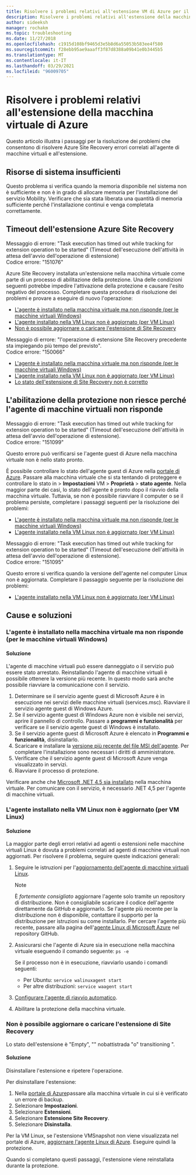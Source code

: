 ```yaml
---
title: Risolvere i problemi relativi all'estensione VM di Azure per il ripristino di emergenza con Azure Site Recovery
description: Risolvere i problemi relativi all'estensione della macchina virtuale di Azure per il ripristino di emergenza con Azure Site Recovery.
author: sideeksh
manager: rochakm
ms.topic: troubleshooting
ms.date: 11/27/2018
ms.openlocfilehash: c1915d108bf9465d3e5b8d6a55053b583ee4f580
ms.sourcegitcommit: f28ebb95ae9aaaff3f87d8388a09b41e0b3445b5
ms.translationtype: MT
ms.contentlocale: it-IT
ms.lasthandoff: 03/29/2021
ms.locfileid: "96009705"
---
```

# <a name="troubleshoot-azure-vm-extension-issues"></a>Risolvere i problemi relativi all'estensione della macchina virtuale di Azure

Questo articolo illustra i passaggi per la risoluzione dei problemi che consentono di risolvere Azure Site Recovery errori correlati all'agente di macchine virtuali e all'estensione.

## <a name="low-system-resources"></a>Risorse di sistema insufficienti

Questo problema si verifica quando la memoria disponibile nel sistema non è sufficiente e non è in grado di allocare memoria per l'installazione del servizio Mobility. Verificare che sia stata liberata una quantità di memoria sufficiente perché l'installazione continui e venga completata correttamente.

## <a name="azure-site-recovery-extension-time-out"></a>Timeout dell'estensione Azure Site Recovery  

Messaggio di errore: "Task execution has timed out while tracking for extension operation to be started" (Timeout dell'esecuzione dell'attività in attesa dell'avvio dell'operazione di estensione)<br>
Codice errore: "151076"

 Azure Site Recovery installata un'estensione nella macchina virtuale come parte di un processo di abilitazione della protezione. Una delle condizioni seguenti potrebbe impedire l'attivazione della protezione e causare l'esito negativo del processo. Completare questa procedura di risoluzione dei problemi e provare a eseguire di nuovo l'operazione:

- [L'agente è installato nella macchina virtuale ma non risponde (per le macchine virtuali Windows)](#the-agent-installed-in-the-vm-but-unresponsive-for-windows-vms)
- [L'agente installato nella VM Linux non è aggiornato (per VM Linux)](#the-agent-installed-in-the-vm-is-out-of-date-for-linux-vms)
- [Non è possibile aggiornare o caricare l'estensione di Site Recovery](#the-site-recovery-extension-fails-to-update-or-load)

Messaggio di errore: "l'operazione di estensione Site Recovery precedente sta impiegando più tempo del previsto".<br>
Codice errore: "150066"

- [L'agente è installato nella macchina virtuale ma non risponde (per le macchine virtuali Windows)](#the-agent-installed-in-the-vm-but-unresponsive-for-windows-vms)
- [L'agente installato nella VM Linux non è aggiornato (per VM Linux)](#the-agent-installed-in-the-vm-is-out-of-date-for-linux-vms)
- [Lo stato dell'estensione di Site Recovery non è corretto](#the-site-recovery-extension-fails-to-update-or-load)

## <a name="protection-fails-because-the-vm-agent-is-unresponsive"></a>L'abilitazione della protezione non riesce perché l'agente di macchine virtuali non risponde

Messaggio di errore: "Task execution has timed out while tracking for extension operation to be started" (Timeout dell'esecuzione dell'attività in attesa dell'avvio dell'operazione di estensione).<br>
Codice errore: "151099"

Questo errore può verificarsi se l'agente guest di Azure nella macchina virtuale non è nello stato pronto.

È possibile controllare lo stato dell'agente guest di Azure nella [portale di Azure](https://portal.azure.com/). Passare alla macchina virtuale che si sta tentando di proteggere e controllare lo stato in  >  **Impostazioni** VM  >  **Proprietà**  >  **stato agente**. Nella maggior parte dei casi, lo stato dell'agente è pronto dopo il riavvio della macchina virtuale. Tuttavia, se non è possibile riavviare il computer o se il problema persiste, completare i passaggi seguenti per la risoluzione dei problemi:

- [L'agente è installato nella macchina virtuale ma non risponde (per le macchine virtuali Windows)](#the-agent-installed-in-the-vm-but-unresponsive-for-windows-vms)
- [L'agente installato nella VM Linux non è aggiornato (per VM Linux)](#the-agent-installed-in-the-vm-is-out-of-date-for-linux-vms)


Messaggio di errore: "Task execution has timed out while tracking for extension operation to be started" (Timeout dell'esecuzione dell'attività in attesa dell'avvio dell'operazione di estensione).<br>
Codice errore: "151095"

Questo errore si verifica quando la versione dell'agente nel computer Linux non è aggiornata. Completare il passaggio seguente per la risoluzione dei problemi:

- [L'agente installato nella VM Linux non è aggiornato (per VM Linux)](#the-agent-installed-in-the-vm-is-out-of-date-for-linux-vms)  

## <a name="causes-and-solutions"></a>Cause e soluzioni

### <a name="the-agent-is-installed-in-the-vm-but-its-unresponsive-for-windows-vms"></a><a name="the-agent-installed-in-the-vm-but-unresponsive-for-windows-vms"></a>L'agente è installato nella macchina virtuale ma non risponde (per le macchine virtuali Windows)

#### <a name="solution"></a>Soluzione
L'agente di macchine virtuali può essere danneggiato o il servizio può essere stato arrestato. Reinstallando l'agente di macchine virtuali è possibile ottenere la versione più recente. In questo modo sarà anche possibile riavviare la comunicazione con il servizio.

1. Determinare se il servizio agente guest di Microsoft Azure è in esecuzione nei servizi delle macchine virtuali (services.msc). Riavviare il servizio agente guest di Windows Azure.    
1. Se il servizio agente guest di Windows Azure non è visibile nei servizi, aprire il pannello di controllo. Passare a **programmi e funzionalità** per verificare se il servizio agente guest di Windows è installato.
1. Se il servizio agente guest di Microsoft Azure è elencato in **Programmi e funzionalità**, disinstallarlo.
1. Scaricare e installare la [versione più recente del file MSI dell'agente](https://go.microsoft.com/fwlink/?LinkID=394789&clcid=0x409). Per completare l'installazione sono necessari i diritti di amministratore.
1. Verificare che il servizio agente guest di Microsoft Azure venga visualizzato in servizi.
1. Riavviare il processo di protezione.

Verificare anche che [Microsoft .NET 4.5 sia installato](/dotnet/framework/migration-guide/how-to-determine-which-versions-are-installed) nella macchina virtuale. Per comunicare con il servizio, è necessario .NET 4,5 per l'agente di macchine virtuali.

### <a name="the-agent-installed-in-the-vm-is-out-of-date-for-linux-vms"></a>L'agente installato nella VM Linux non è aggiornato (per VM Linux)

#### <a name="solution"></a>Soluzione
La maggior parte degli errori relativi ad agenti o estensioni nelle macchine virtuali Linux è dovuta a problemi correlati ad agenti di macchine virtuali non aggiornati. Per risolvere il problema, seguire queste indicazioni generali:

1. Seguire le istruzioni per l'[aggiornamento dell'agente di macchine virtuali Linux](../virtual-machines/extensions/update-linux-agent.md).

   > [!NOTE]
   > È *fortemente consigliato* aggiornare l'agente solo tramite un repository di distribuzione. Non è consigliabile scaricare il codice dell'agente direttamente da GitHub e aggiornarlo. Se l'agente più recente per la distribuzione non è disponibile, contattare il supporto per la distribuzione per istruzioni su come installarlo. Per cercare l'agente più recente, passare alla pagina dell'[agente Linux di Microsoft Azure](https://github.com/Azure/WALinuxAgent/releases) nel repository GitHub.

1. Assicurarsi che l'agente di Azure sia in esecuzione nella macchina virtuale eseguendo il comando seguente: `ps -e`

   Se il processo non è in esecuzione, riavviarlo usando i comandi seguenti:

   - Per Ubuntu: `service walinuxagent start`
   - Per altre distribuzioni: `service waagent start`

1. [Configurare l'agente di riavvio automatico](https://github.com/Azure/WALinuxAgent/wiki/Known-Issues#mitigate_agent_crash).
1. Abilitare la protezione della macchina virtuale.

### <a name="the-site-recovery-extension-fails-to-update-or-load"></a>Non è possibile aggiornare o caricare l'estensione di Site Recovery

Lo stato dell'estensione è "Empty", "" nobattistrada "o" transitioning ".

#### <a name="solution"></a>Soluzione

Disinstallare l'estensione e ripetere l'operazione.

Per disinstallare l'estensione:

1. Nella [portale di Azure](https://portal.azure.com/)passare alla macchina virtuale in cui si è verificato un errore di backup.
1. Selezionare **Impostazioni**.
1. Selezionare **Estensioni**.
1. Selezionare **Estensione Site Recovery**.
1. Selezionare **Disinstalla**.

Per la VM Linux, se l'estensione VMSnapshot non viene visualizzata nel portale di Azure, [aggiornare l'agente Linux di Azure](../virtual-machines/extensions/update-linux-agent.md). Eseguire quindi la protezione.

Quando si completano questi passaggi, l'estensione viene reinstallata durante la protezione.
